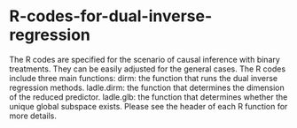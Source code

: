 # R-codes-for-dual-inverse-regression
The R codes are specified for the scenario of causal inference with binary treatments. They can be easily adjusted for the general cases.
The R codes include three main functions:
dirm: the function that runs the dual inverse regression methods.
ladle.dirm: the function that determines the dimension of the reduced predictor.
ladle.glb: the function that determines whether the unique global subspace exists.
Please see the header of each R function for more details.
